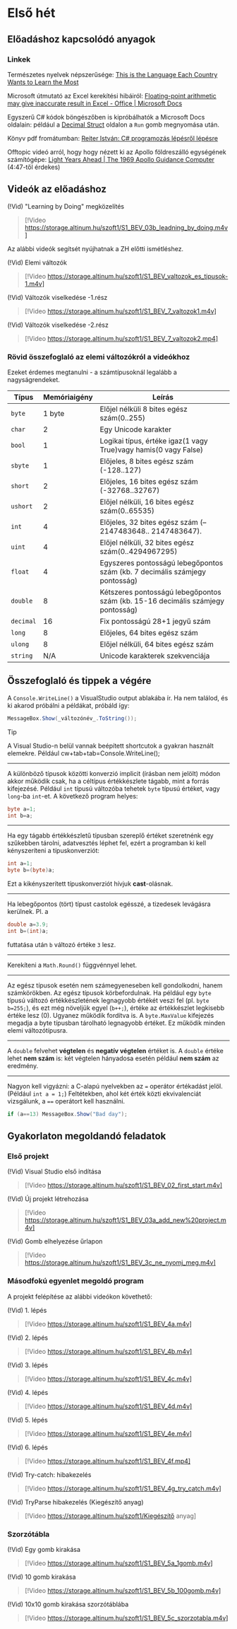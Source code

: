 # Első hét

## Előadáshoz kapcsolódó anyagok

### Linkek

Természetes nyelvek népszerűsége: [This is the Language Each Country Wants to Learn the Most
](https://www.visualcapitalist.com/most-popular-languages-people-want-to-learn/)

Microsoft útmutató az Excel kerekítési hibáiról: [Floating-point arithmetic may give inaccurate result in Excel - Office | Microsoft Docs](https://docs.microsoft.com/en-us/office/troubleshoot/excel/floating-point-arithmetic-inaccurate-result)

Egyszerű C# kódok böngészőben is kipróbálhatók a Microsoft Docs oldalain: például a [Decimal Struct](https://docs.microsoft.com/en-us/dotnet/api/system.decimal?view=net-6.0#remarks) oldalon a `Run` gomb megnyomása után.

Könyv pdf fromátumban: [Reiter István: C# programozás lépésről lépésre](http://mapw.elte.hu/elek/Cshprogramozas.pdf)

Offtopic videó arról, hogy hogy nézett ki az Apollo földreszálló egységének számítógépe: [Light Years Ahead | The 1969 Apollo Guidance Computer](https://www.youtube.com/watch?v=B1J2RMorJXM) (4:47-től érdekes)

## Videók az előadáshoz



(!Vid) "Learning by Doing" megközelítés
> [!Video https://storage.altinum.hu/szoft1/S1_BEV_03b_leadning_by_doing.m4v]

 Az alábbi videók segítsét nyújhatnak a ZH előtti ismétléshez.

(!Vid) Elemi változók
> [!Video https://storage.altinum.hu/szoft1/S1_BEV_valtozok_es_tipusok-1.m4v]

(!Vid) Változók viselkedése -1.rész
> [!Video https://storage.altinum.hu/szoft1/S1_BEV_7_valtozok1.m4v]

(!Vid) Változók viselkedése -2.rész
> [!Video https://storage.altinum.hu/szoft1/S1_BEV_7_valtozok2.mp4]



### Rövid összefoglaló az elemi változókról a videókhoz

Ezeket érdemes megtanulni - a számtípusoknál legalább a nagyságrendeket.

| Típus     | Memóriaigény | Leírás                                                                          |
| --------- | ------------ | ------------------------------------------------------------------------------- |
| `byte`    | 1 byte       | Előjel nélküli 8 bites egész szám(0..255)                                       |
| `char`    | 2            | Egy Unicode karakter                                                            |
| `bool`    | 1            | Logikai típus, értéke igaz(1 vagy True)vagy hamis(0 vagy False)                 |
| `sbyte`   | 1            | Előjeles, 8 bites egész szám (-128..127)                                        |
| `short`   | 2            | Előjeles, 16 bites egész szám (-32768..32767)                                   |
| `ushort`  | 2            | Előjel nélküli, 16 bites egész szám(0..65535)                                   |
| `int`     | 4            | Előjeles, 32 bites egész szám (–2147483648.. 2147483647).                       |
| `uint`    | 4            | Előjel nélküli, 32 bites egész szám(0..4294967295)                              |
| `float`   | 4            | Egyszeres pontosságú lebegőpontos szám (kb. 7 decimális számjegy pontosság)     |
| `double`  | 8            | Kétszeres pontosságú lebegőpontos szám (kb. 15-16 decimális számjegy pontosság) |
| `decimal` | 16           | Fix pontosságú 28+1 jegyű szám                                                  |
| `long`    | 8            | Előjeles, 64 bites egész szám                                                   |
| `ulong`   | 8            | Előjel nélküli, 64 bites egész szám                                             |
| `string`  | N/A          | Unicode karakterek szekvenciája                                                 |

## Összefoglaló és tippek a végére

A `Console.WriteLine()` a VisualStudio output ablakába ír. Ha nem találod, és ki akarod próbálni a példákat, próbáld így:  

```csharp
MessageBox.Show(_változónév_.ToString());
```
> [!TIP]
> A Visual Studio-n belül vannak beépített shortcutok a gyakran használt elemekre. Például cw+tab+tab=Console.WriteLine();

---

A különböző típusok közötti konverzió implicit (írásban nem jelölt) módon akkor működik csak, ha a céltípus értékkészlete tágabb, mint a forrás kifejezésé. Például  `int`  típusú változóba tehetek  `byte`  típusú értéket, vagy  `long`-ba  `int`-et. A  következő program helyes:

```csharp
byte a=1; 
int b=a;
```

---

Ha egy tágabb értékkészletű típusban szereplő értéket szeretnénk egy szűkebben tárolni, adatvesztés léphet fel, ezért a programban ki kell kényszeríteni a típuskonverziót:  

```csharp
int a=1; 
byte b=(byte)a;  
```

Ezt a kikényszerített típuskonverziót hívjuk  **cast**-olásnak.

---

Ha lebegőpontos (tört) típust castolok egésszé, a tizedesek levágásra kerülnek. Pl. a  

```csharp
double a=3.9; 
int b=(int)a;
```

futtatása után `b` változó értéke `3` lesz.

---

Kerekíteni a  `Math.Round()`  függvénnyel lehet.

---

Az egész típusok esetén nem számegyeneseben kell gondolkodni, hanem számkörökben. Az egész típusok körbefordulnak. Ha például egy  `byte`  típusú változó értékkészletének legnagyobb értékét veszi fel (pl. `byte b=255;`), és ezt még növeljük egyel (`b++;`), értéke az értékkészlet legkisebb értéke lesz (0). Ugyanez működik fordítva is. A `byte.MaxValue`  kifejezés megadja a byte típusban tárolható legnagyobb értéket. Ez működik minden elemi változótípusra.

---

A  `double`  felvehet  **végtelen**  és  **negatív végtelen**  értéket is. A  `double`  értéke lehet  **nem szám**  is: két végtelen hányadosa esetén például  **nem szám**  az eredmény.

---

Nagyon kell vigyázni: a C-alapú nyelvekben az `=` operátor értékadást jelöl. (Például `int a = 1;`) Feltétekben, ahol két érték közti ekvivalenciát vizsgálunk, a `==` operátort kell használni. 

```csharp
if (a==13) MessageBox.Show("Bad day");
```

## Gyakorlaton megoldandó feladatok

### Első projekt

(!Vid) Visual Studio első indítása
> [!Video https://storage.altinum.hu/szoft1/S1_BEV_02_first_start.m4v]

(!Vid) Új projekt létrehozása
> [!Video https://storage.altinum.hu/szoft1/S1_BEV_03a_add_new%20project.m4v]

(!Vid) Gomb elhelyezése űrlapon
> [!Video https://storage.altinum.hu/szoft1/S1_BEV_3c_ne_nyomj_meg.m4v]

### Másodfokú egyenlet megoldó program

A projekt felépítése az alábbi videókon követhető:

(!Vid) 1. lépés
> [!Video https://storage.altinum.hu/szoft1/S1_BEV_4a.m4v]

(!Vid) 2. lépés
> [!Video https://storage.altinum.hu/szoft1/S1_BEV_4b.m4v]

(!Vid) 3. lépés
> [!Video https://storage.altinum.hu/szoft1/S1_BEV_4c.m4v]

(!Vid) 4. lépés
> [!Video https://storage.altinum.hu/szoft1/S1_BEV_4d.m4v]

(!Vid) 5. lépés
> [!Video https://storage.altinum.hu/szoft1/S1_BEV_4e.m4v]

(!Vid) 6. lépés
> [!Video https://storage.altinum.hu/szoft1/S1_BEV_4f.mp4]

(!Vid) Try-catch: hibakezelés
> [!Video https://storage.altinum.hu/szoft1/S1_BEV_4g_try_catch.m4v]

(!Vid) TryParse hibakezelés (Kiegészítő anyag)
> [!Video https://storage.altinum.hu/szoft1/Kiegészítő anyag]

### Szorzótábla

(!Vid) Egy gomb kirakása
> [!Video https://storage.altinum.hu/szoft1/S1_BEV_5a_1gomb.m4v]

(!Vid) 10 gomb kirakása
> [!Video https://storage.altinum.hu/szoft1/S1_BEV_5b_100gomb.m4v]

(!Vid) 10x10 gomb kirakása szorzótáblába
> [!Video https://storage.altinum.hu/szoft1/S1_BEV_5c_szorzotabla.m4v]
